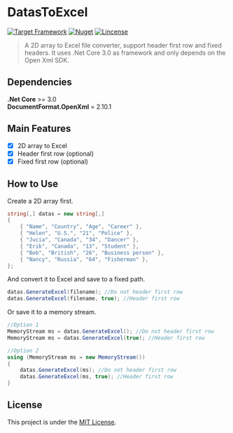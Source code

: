 # DatasToExcel

[![Target Framework](https://img.shields.io/badge/%2ENet%20Core-3.0-green.svg)](https://docs.microsoft.com/en-us/dotnet/core/about)
[![Nuget](https://img.shields.io/badge/Nuget-v1.0.0-blue.svg)](https://www.nuget.org/packages/DatasToExcel/1.0.0)
[![Lincense](https://img.shields.io/badge/Lincense-MIT-orange.svg)](https://github.com/Fei-Sheng-Wu/DatasToExcel/blob/1.0.0/LICENSE.txt)

> A 2D array to Excel file converter, support header first row and fixed headers. It uses .Net Core 3.0 as framework and only depends on the Open Xml SDK.

## Dependencies

**.Net Core** >= 3.0  
**DocumentFormat.OpenXml** = 2.10.1

## Main Features

- [x] 2D array to Excel
- [x] Header first row (optional)
- [x] Fixed first row (optional)

## How to Use

Create a 2D array first.

```c#
string[,] datas = new string[,]
{
    { "Name", "Country", "Age", "Career" },
    { "Helen", "U.S.", "21", "Police" },
    { "Jucia", "Canada", "34", "Dancer" },
    { "Erik", "Canada", "13", "Student" },
    { "Bob", "British", "26", "Business person" },
    { "Nancy", "Russia", "64", "Fisherman" },
};
```

And convert it to Excel and save to a fixed path.

```c#
datas.GenerateExcel(filename); //Do not header first row
datas.GenerateExcel(filename, true); //Header first row
```

Or save it to a memory stream.

```c#
//Option 1
MemoryStream ms = datas.GenerateExcel(); //Do not header first row
MemoryStream ms = datas.GenerateExcel(true); //Header first row

//Option 2
using (MemoryStream ms = new MemoryStream())
{
    datas.GenerateExcel(ms); //Do not header first row
    datas.GenerateExcel(ms, true); //Header first row
}
```

## License

This project is under the [MIT License](https://github.com/Fei-Sheng-Wu/DatasToExcel/blob/1.0.0/LICENSE.txt).
